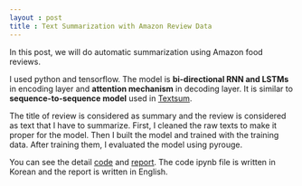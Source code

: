 ```yaml
---
layout : post
title : Text Summarization with Amazon Review Data
---
```


In this post, we will do automatic summarization using Amazon food reviews.





I used python and tensorflow. The model is **bi-directional RNN and LSTMs** in encoding layer and **attention mechanism** in decoding layer. It is similar to **sequence-to-sequence model** used in [Textsum](https://github.com/tensorflow/models/tree/master/research/textsum).<br>

The title of review is considered as summary and the review is considered as text that I have to summarize. First, I cleaned the raw texts to make it proper for the model. Then I built the model and trained with the training data. After training them, I evaluated the model using pyrouge.<br>

You can see the detail [code](https://github.com/limhyesu98/study_AutomaticSummarization/blob/master/Text_Summarization_with_Amazon_Reviews-version2.ipynb)
and [report](https://github.com/limhyesu98/study_AutomaticSummarization/blob/master/Doc_Text_Summarization_with_Amazon_Review_Data.pdf). The code ipynb file is written in Korean and the report is written in English.
